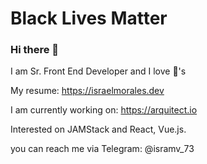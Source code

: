 # Black Lives Matter 

### Hi there 👋

I am Sr. Front End Developer and I love :penguin:'s

My resume: https://israelmorales.dev 

I am currently working on: https://arquitect.io

Interested on JAMStack and React, Vue.js.

you can reach me via Telegram: @isramv_73
